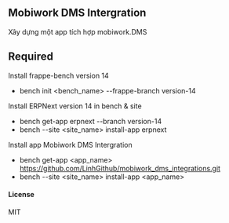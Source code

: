 ## Mobiwork DMS Intergration

Xây dựng một app tích hợp mobiwork.DMS

## Required

Install frappe-bench version 14

- bench init <bench_name> --frappe-branch version-14

Install ERPNext version 14 in bench & site

- bench get-app erpnext --branch version-14
- bench --site <site_name> install-app erpnext

Install app Mobiwork DMS Intergration

- bench get-app <app_name> https://github.com/LinhGithub/mobiwork_dms_integrations.git
- bench --site <site_name> install-app <app_name>

#### License

MIT
